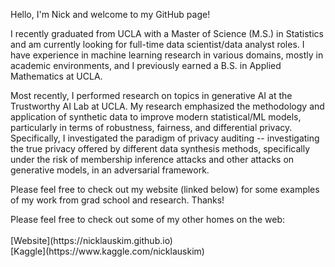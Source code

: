 Hello, I'm Nick and welcome to my GitHub page!

I recently graduated from UCLA with a Master of Science (M.S.) in Statistics and am currently looking for full-time data scientist/data analyst roles. I have experience in machine learning research in various domains, mostly in academic environments, and I previously earned a B.S. in Applied Mathematics at UCLA.

Most recently, I performed research on topics in generative AI at the Trustworthy AI Lab at UCLA. My research emphasized the methodology and application of synthetic data to improve modern statistical/ML models, particularly in terms of robustness, fairness, and differential privacy. Specifically, I investigated the paradigm of privacy auditing -- investigating the true privacy offered by different data synthesis methods, specifically under the risk of membership inference attacks and other attacks on generative models, in an adversarial framework. <!--While much of my focus was on the evaluation of such synthetic data methods, I am also interested in generative modeling methodology as a whole (reinforcement learning, large language models, etc.).-->

Please feel free to check out my website (linked below) for some examples of my work from grad school and research. Thanks!


<p>
Please feel free to check out some of my other homes on the web:<br/><br/>
  [Website](https://nicklauskim.github.io)<br/>
  [Kaggle](https://www.kaggle.com/nicklauskim)
</p>
